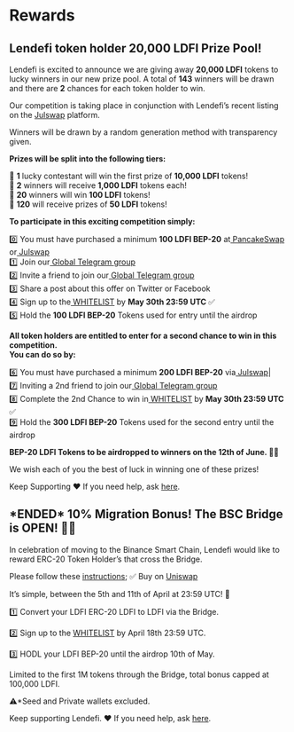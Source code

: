 # Rewards

## **Lendefi token holder 20,000 LDFI Prize Pool!**

Lendefi is excited to announce we are giving away **20,000 LDFI** tokens to lucky winners in our new prize pool. A total of **143** winners will be drawn and there are **2** chances for each token holder to win. 

Our competition is taking place in conjunction with Lendefi’s recent listing on the [Julswap](https://julswap.lendefi.finance/) platform. 

Winners will be drawn by a random generation method with transparency given.   
  
**Prizes will be split into the following tiers:**

🥇 **1** lucky contestant will win the first prize of **10,000 LDFI** tokens!  
🥈 **2** winners will receive **1,000 LDFI** tokens each!  
🥉 **20** winners will win **100 LDFI** tokens!  
🏅 **120** will receive prizes of **50 LDFI** tokens! 

**To participate in this exciting competition simply:**

0️⃣ You must have purchased a minimum **100 LDFI BEP-20** at[ PancakeSwap](https://pancakeswap.lendefi.finance/) or[ Julswap  
](https://julswap.lendefi.finance/)1️⃣ Join our[ Global Telegram group  
](https://telegram.lendefi.finance/)2️⃣ Invite a friend to join our[ Global Telegram group  
](https://telegram.lendefi.finance/)3️⃣ Share a post about this offer on Twitter or Facebook  
4️⃣ Sign up to the[ WHITELIST](https://whitelist.lendefi.finance/) by **May 30th 23:59 UTC** ✅  
5️⃣ Hold the **100 LDFI BEP-20** Tokens used for entry until the airdrop

**All token holders are entitled to enter for a second chance to win in this competition.   
You can do so by:**

6️⃣ You must have purchased a minimum **200 LDFI BEP-20** via[ Julswap](https://julswap.lendefi.finance/)\|  
7️⃣ Inviting a 2nd friend to join our[ Global Telegram group  
](https://telegram.lendefi.finance/)8️⃣ Complete the 2nd Chance to win in[ WHITELIST](https://whitelist.lendefi.finance/) by **May 30th 23:59 UTC** ✅  
9️⃣ Hold the **300 LDFI BEP-20** Tokens used for the second entry until the airdrop

**BEP-20 LDFI Tokens to be airdropped to winners on the 12th of June. 🚀🚀**

We wish each of you the best of luck in winning one of these prizes!

Keep Supporting ❤️ If you need help, ask [here](https://telegram.lendefi.finance/).

## \*ENDED\* 10% Migration Bonus! The BSC Bridge is OPEN! 🚀🚀

In celebration of moving to the Binance Smart Chain, Lendefi would like to reward ERC-20 Token Holder’s that cross the Bridge.

Please follow these [instructions](how-to-guides/eth-to-bsc-bridge.md); ✅ Buy on [Uniswap](https://info.uniswap.org/token/0x5479d565e549f3ecdbde4ab836d02d86e0d6a8c7)

It’s simple, between the 5th and 11th of April at 23:59 UTC! 🚀

1️⃣ Convert your LDFI ERC-20 LDFI to LDFI via the Bridge.

2️⃣ Sign up to the [WHITELIST](https://forms.gle/mzsb8kRtD2EBh3vJA) by April 18th 23:59 UTC.

3️⃣ HODL your LDFI BEP-20 until the airdrop 10th of May.

Limited to the first 1M tokens through the Bridge, total bonus capped at 100,000 LDFI.

⚠️\*Seed and Private wallets excluded.

Keep supporting Lendefi. ❤️  If you need help, ask [here](https://telegram.lendefi.finance/).

## 



